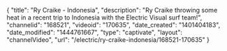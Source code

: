 {
    "title": "Ry Craike - Indonesia",
    "description": "Ry Craike throwing some heat in a recent trip to Indonesia with the Electric Visual surf team!",
    "channelid": "168521",
    "videoid": "170635",
    "date_created": "1401404183",
    "date_modified": "1444761667",
    "type": "captivate",
    "layout": "channelVideo",
    "url": "\/electric\/ry-craike-indonesia\/168521-170635"
}